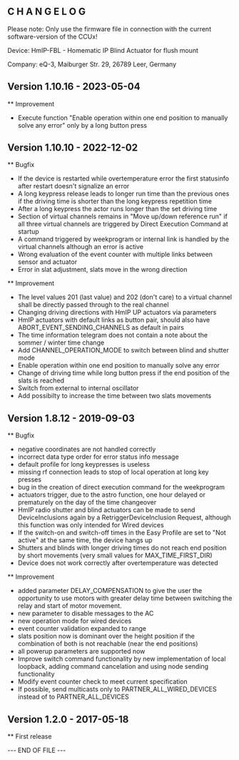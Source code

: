 C H A N G E L O G
-----------------

Please note: Only use the firmware file in connection with the current software-version of the CCUx!

Device:		HmIP-FBL - Homematic IP Blind Actuator for flush mount

Company:	eQ-3, Maiburger Str. 29, 26789 Leer, Germany


Version 1.10.16 - 2023-05-04
--------------------------------------------------------------

** Improvement
   * Execute function "Enable operation within one end position to manually solve any error" only by a long button press


Version 1.10.10 - 2022-12-02
--------------------------------------------------------------

** Bugfix
   * If the device is restarted while overtemperature error the first statusinfo after restart doesn't signalize an error
   * A long keypress release leads to longer run time than the previous ones if the driving time is shorter than the long keypress repetition time
   * After a long keypress the actor runs longer than the set driving time
   * Section of virtual channels remains in "Move up/down reference run" if all three virtual channels are triggered by Direct Execution Command at startup
   * A command triggered by weekprogram or internal link is handled by the virtual channels although an error is active
   * Wrong evaluation of the event counter with multiple links between sensor and actuator
   * Error in slat adjustment, slats move in the wrong direction

** Improvement
   * The level values 201 (last value) and 202 (don't care) to a virtual channel shall be directly passed through to the real channel
   * Changing driving directions with HmIP UP actuators via parameters
   * HmIP actuators with default links as button pair, should also have ABORT_EVENT_SENDING_CHANNELS as default in pairs
   * The time information telegram does not contain a note about the sommer / winter time change
   * Add CHANNEL_OPERATION_MODE to switch between blind and shutter mode
   * Enable operation within one end position to manually solve any error
   * Change of driving time while long button press if the end position of the slats is reached
   * Switch from external to internal oscillator
   * Add possibilty to increase the time between two slats movements


Version 1.8.12 - 2019-09-03
--------------------------------------------------------------

** Bugfix
   * negative coordinates are not handled correctly
   * incorrect data type order for error status info message
   * default profile for long keypresses is useless
   * missing rf connection leads to stop of local operation at long key presses
   * bug in the creation of direct execution command for the weekprogram
   * actuators trigger, due to the astro function, one hour delayed or prematurely on the day of the time changeover
   * HmIP radio shutter and blind actuators can be made to send DeviceInclusions again by a RetriggerDeviceInclusion Request, although this function was only intended for Wired devices
   * If the switch-on and switch-off times in the Easy Profile are set to "Not active" at the same time, the device hangs up
   * Shutters and blinds with longer driving times do not reach end position by short movements (very small values for MAX_TIME_FIRST_DIR)
   * Device does not work correctly after overtemperature was detected

** Improvement
   * added parameter DELAY_COMPENSATION to give the user the opportunity to use motors 
     with greater delay time between switching the relay and start of motor movement.
   * new parameter to disable messages to the AC
   * new operation mode for wired devices
   * event counter validation expanded to range
   * slats position now is dominant over the height position if the combination of both is not reachable (near the end positions)
   * all powerup parameters are supported now
   * Improve switch command functionality by new implementation of local loopback, adding command cancelation and using node sending functionality
   * Modify event counter check to meet current specification
   * If possible, send multicasts only to PARTNER_ALL_WIRED_DEVICES instead of to PARTNER_ALL_DEVICES
   

Version 1.2.0 - 2017-05-18
--------------------------------------------------------------

** First release


--- END OF FILE ---
